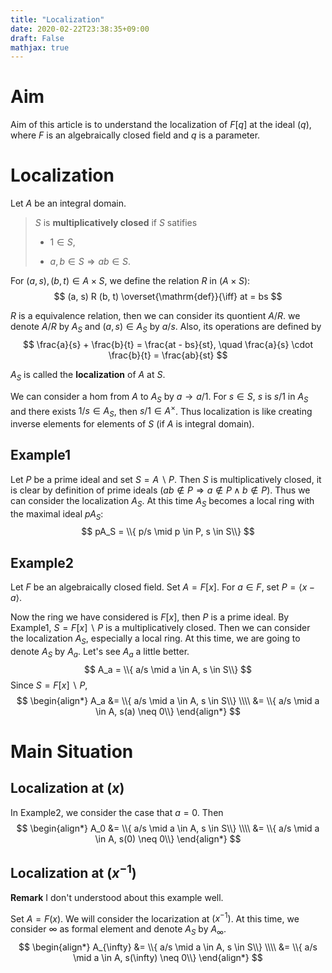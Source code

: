 ```yaml
---
title: "Localization"
date: 2020-02-22T23:38:35+09:00
draft: False
mathjax: true
---
```

# Aim

Aim of this article is to understand the localization of $F[q]$ at the ideal $(q)$, where $F$ is an algebraically closed field and $q$ is a parameter.

# Localization
Let $A$ be an integral domain.


>$S$ is __multiplicatively closed__ if $S$ satifies
>
>- $1 \in S$,
>
>- $a, b \in S \Rightarrow ab \in S$.


For $(a, s), (b, t) \in A \times S$, we define the relation $R$ in $(A \times S)$:
$$
(a, s) R (b, t) \overset{\mathrm{def}}{\iff} at = bs
$$

$R$ is a equivalence relation, then we can consider its quontient $A/R$.
we denote $A/R$ by $A_S$ and $(a, s) \in A_S$ by $a/s$. Also, its operations are defined by
$$
\frac{a}{s} + \frac{b}{t} = \frac{at - bs}{st}, \quad \frac{a}{s} \cdot \frac{b}{t} = \frac{ab}{st}
$$

$A_S$ is called the __localization__ of $A$ at $S$.

We can consider a hom from $A$ to $A_S$ by $a \to a/1$. For $s \in S$, $s$ is $s/1$ in $A_S$ and there exists $1/s \in A_S$, then $s/1 \in A^{\times}$. Thus localization is like creating inverse elements for elements of $S$ (if $A$ is integral domain).

## Example1

Let $P$ be a prime ideal and set $S = A \backslash P$.
Then $S$ is multiplicatively closed,
it is clear by definition of prime ideals ($ab \not\in P \Rightarrow a \not\in P \land b \not\in P$).
Thus we can consider the localization $A_S$.
At this time $A_S$ becomes a local ring with the maximal ideal $pA_S$:
$$
pA_S = \\{ p/s \mid p \in P, s \in S\\}
$$

## Example2

Let $F$ be an algebraically closed field.
Set $A = F[x]$.
For $a \in F$, set $P = \langle x - a \rangle$.

Now the ring we have considered is $F[x]$, then $P$ is a prime ideal.
By Example1,  $S = F[x] \backslash P$ is a multiplicatively closed.
Then we can consider the localization $A_S$, especially a local ring.
At this time, we are going to denote $A_S$ by $A_a$.
Let's see $A_a$ a little better.
$$
A_a = \\{ a/s \mid a \in A, s \in S\\}
$$
Since $S = F[x] \backslash P$,
$$
\begin{align*}
    A_a &= \\{ a/s \mid a \in A, s \in S\\} \\\\
        &= \\{ a/s \mid a \in A, s(a) \neq 0\\}
\end{align*}
$$

# Main Situation
## Localization at $(x)$

In Example2, we consider the case that $a = 0$. Then
$$
\begin{align*}
    A_0 &= \\{ a/s \mid a \in A, s \in S\\} \\\\
        &= \\{ a/s \mid a \in A, s(0) \neq 0\\}
\end{align*}
$$

## Localization at $(x^{-1})$
__Remark__
I don't understood about this example well.

Set $A = F(x)$. We will consider the locarization at $(x^{-1})$. At this time, we consider $\infty$ as formal element and denote $A_S$ by $A_{\infty}$.
$$
\begin{align*}
    A_{\infty} &= \\{ a/s \mid a \in A, s \in S\\} \\\\
               &= \\{ a/s \mid a \in A, s(\infty) \neq 0\\}
\end{align*}
$$
